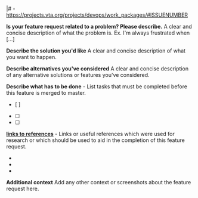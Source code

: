 |# - https://projects.vta.org/projects/devops/work_packages/#ISSUENUMBER

**Is your feature request related to a problem? Please describe.**
A clear and concise description of what the problem is. Ex. I'm always frustrated when [...]

**Describe the solution you'd like**
A clear and concise description of what you want to happen.

**Describe alternatives you've considered**
A clear and concise description of any alternative solutions or features you've considered.

**Describe what has to be done** - List tasks that must be completed before this feature is merged to master.
- [ ]
- [ ]
- [ ]

**[links to references](http://external.url)** - Links or useful references which were used for research or which should be used to aid in the completion of this feature request.

-
-
-

**Additional context**
Add any other context or screenshots about the feature request here.
